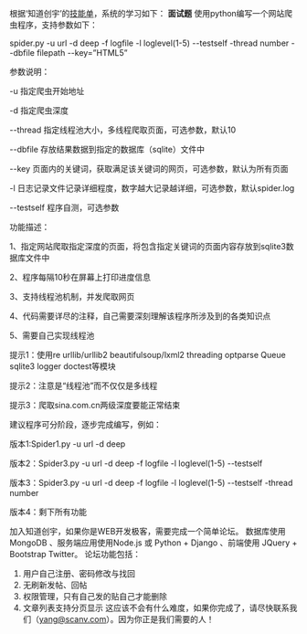 根据‘知道创宇’的[技能单](http://blog.knownsec.com/Knownsec_RD_Checklist/v3.0.html)，系统的学习如下：
**面试题**
使用python编写一个网站爬虫程序，支持参数如下：

spider.py -u url -d deep -f logfile -l loglevel(1-5)  --testself -thread number --dbfile  filepath  --key=”HTML5”



参数说明：

-u 指定爬虫开始地址

-d 指定爬虫深度

--thread 指定线程池大小，多线程爬取页面，可选参数，默认10

--dbfile 存放结果数据到指定的数据库（sqlite）文件中

--key 页面内的关键词，获取满足该关键词的网页，可选参数，默认为所有页面

-l 日志记录文件记录详细程度，数字越大记录越详细，可选参数，默认spider.log

--testself 程序自测，可选参数



功能描述：

1、指定网站爬取指定深度的页面，将包含指定关键词的页面内容存放到sqlite3数据库文件中

2、程序每隔10秒在屏幕上打印进度信息

3、支持线程池机制，并发爬取网页

4、代码需要详尽的注释，自己需要深刻理解该程序所涉及到的各类知识点

5、需要自己实现线程池



提示1：使用re  urllib/urllib2  beautifulsoup/lxml2  threading optparse Queue  sqlite3 logger  doctest等模块

提示2：注意是“线程池”而不仅仅是多线程

提示3：爬取sina.com.cn两级深度要能正常结束



建议程序可分阶段，逐步完成编写，例如：

版本1:Spider1.py -u url -d deep

版本2：Spider3.py -u url -d deep -f logfile -l loglevel(1-5)  --testself

版本3：Spider3.py -u url -d deep -f logfile -l loglevel(1-5)  --testself -thread number

版本4：剩下所有功能



加入知道创宇，如果你是WEB开发极客，需要完成一个简单论坛。
数据库使用MongoDB 、服务端应用使用Node.js 或 Python + Django 、前端使用 JQuery + Bootstrap Twitter。
论坛功能包括：
1. 用户自己注册、密码修改与找回
2. 无刷新发帖、回帖
3. 权限管理，只有自己发的贴自己才能删除
4. 文章列表支持分页显示
这应该不会有什么难度，如果你完成了，请尽快联系我们（yang@scanv.com）。因为你正是我们需要的人！
